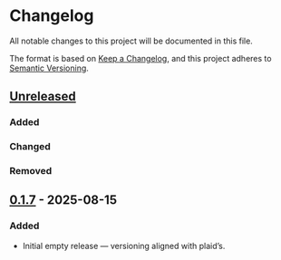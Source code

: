 # Changelog

All notable changes to this project will be documented in this file.

The format is based on [Keep a Changelog](https://keepachangelog.com/en/1.1.0/),
and this project adheres to [Semantic Versioning](https://semver.org/spec/v2.0.0.html).

## [Unreleased]

### Added

### Changed

### Removed

## [0.1.7] - 2025-08-15

### Added

- Initial empty release — versioning aligned with plaid’s.

[unreleased]: https://github.com/PLAID-lib/plaid-bridges/compare/0.1.7...HEAD
[0.1.7]: https://github.com/PLAID-lib/plaid-bridges/releases/tag/0.1.7
